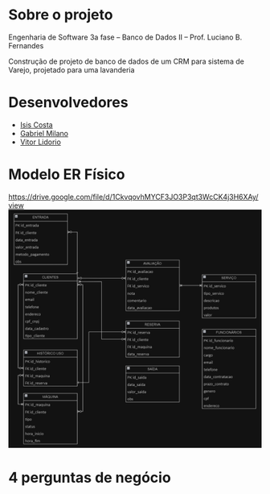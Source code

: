 # Sobre o projeto

Engenharia de Software 3a fase – Banco de Dados II – Prof. Luciano B. Fernandes 

Construção de projeto de banco de dados de um​ CRM para sistema de Varejo, projetado para uma lavanderia

# Desenvolvedores

- [Isis Costa](https://github.com/isiscostabb)
- [Gabriel Milano](https://github.com/gabrielmilano)
- [Vitor Lidorio](https://github.com/VitorLidorio)

# Modelo ER Físico
https://drive.google.com/file/d/1CkvqovhMYCF3JO3P3qt3WcCK4j3H6XAy/view
![Modelol físico](https://github.com/isiscostabb/CRM-DB/blob/main/CRM-DB%20files/MODELO%20F%C3%8DSICO.png)

# 4 perguntas de negócio
